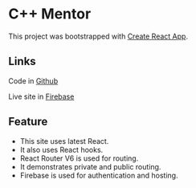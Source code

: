 # C++ Mentor

This project was bootstrapped with [Create React App](https://github.com/facebook/create-react-app).

## Links

Code in [Github](https://github.com/programming-hero-web-course-4/independent-service-provider-ra89fi)

Live site in [Firebase](https://simple-firebase-authenti-172f8.web.app/)

## Feature

<ul>
  <li>This site uses latest React.</li>
  <li>It also uses React hooks.</li>
  <li>React Router V6 is used for routing.</li>
  <li>It demonstrates private and public routing.</li>
  <li>Firebase is used for authentication and hosting.</li>
</ul>
